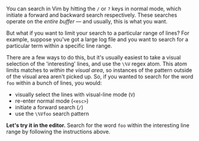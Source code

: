 You can search in Vim by hitting the `/` or `?` keys in normal mode, which initiate a forward and backward search respectively. These searches operate on the _entire buffer_ — and usually, this is what you want.

But what if you want to limit your search to a particular range of lines? For example, suppose you've got a large log file and you want to search for a particular term within a specific line range.

There are a few ways to do this, but it's usually easiest to take a visual selection of the 'interesting' lines, and use the `\%V` regex atom. This atom limits matches to _within the visual area_, so instances of the pattern outside of the visual area aren't picked up. So, if you wanted to search for the word `foo` within a bunch of lines, you would:

- visually select the lines with visual-line mode (`V`)
- re-enter normal mode (`<esc>`)
- initiate a forward search (`/`)
- use the `\%Vfoo` search pattern

**Let's try it in the editor.** Search for the word `foo` within the interesting line range by following the instructions above.
